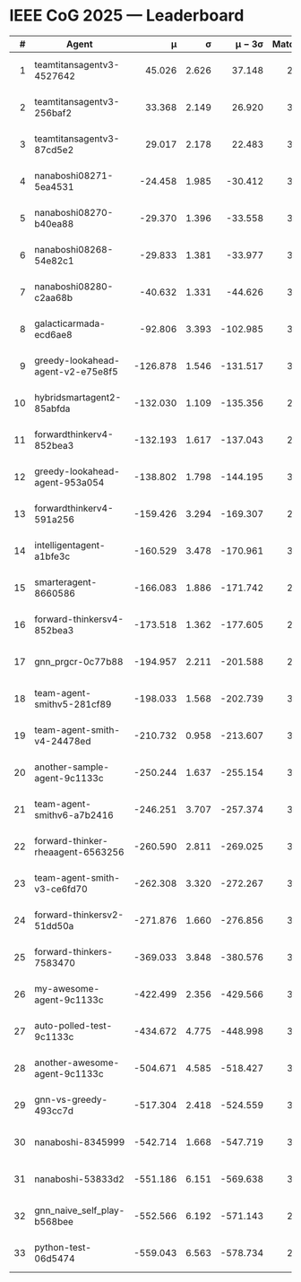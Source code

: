 # IEEE CoG 2025 — Leaderboard

| # | Agent | μ | σ | μ − 3σ | Matches | Updated |
|---:|---|---:|---:|---:|---:|---|
| 1 | teamtitansagentv3-4527642 | 45.026 | 2.626 | 37.148 | 2916 | 2025-09-01 19:42 |
| 2 | teamtitansagentv3-256baf2 | 33.368 | 2.149 | 26.920 | 3354 | 2025-09-01 19:42 |
| 3 | teamtitansagentv3-87cd5e2 | 29.017 | 2.178 | 22.483 | 3218 | 2025-09-01 19:42 |
| 4 | nanaboshi08271-5ea4531 | -24.458 | 1.985 | -30.412 | 3440 | 2025-09-01 19:42 |
| 5 | nanaboshi08270-b40ea88 | -29.370 | 1.396 | -33.558 | 3560 | 2025-09-01 19:42 |
| 6 | nanaboshi08268-54e82c1 | -29.833 | 1.381 | -33.977 | 3600 | 2025-09-01 19:42 |
| 7 | nanaboshi08280-c2aa68b | -40.632 | 1.331 | -44.626 | 3780 | 2025-09-01 19:42 |
| 8 | galacticarmada-ecd6ae8 | -92.806 | 3.393 | -102.985 | 3280 | 2025-09-01 19:42 |
| 9 | greedy-lookahead-agent-v2-e75e8f5 | -126.878 | 1.546 | -131.517 | 3768 | 2025-09-01 19:42 |
| 10 | hybridsmartagent2-85abfda | -132.030 | 1.109 | -135.356 | 2886 | 2025-09-01 19:42 |
| 11 | forwardthinkerv4-852bea3 | -132.193 | 1.617 | -137.043 | 2846 | 2025-09-01 19:42 |
| 12 | greedy-lookahead-agent-953a054 | -138.802 | 1.798 | -144.195 | 3708 | 2025-09-01 19:42 |
| 13 | forwardthinkerv4-591a256 | -159.426 | 3.294 | -169.307 | 2756 | 2025-09-01 19:42 |
| 14 | intelligentagent-a1bfe3c | -160.529 | 3.478 | -170.961 | 3092 | 2025-09-01 19:42 |
| 15 | smarteragent-8660586 | -166.083 | 1.886 | -171.742 | 2743 | 2025-09-01 19:42 |
| 16 | forward-thinkersv4-852bea3 | -173.518 | 1.362 | -177.605 | 2747 | 2025-09-01 19:42 |
| 17 | gnn_prgcr-0c77b88 | -194.957 | 2.211 | -201.588 | 2780 | 2025-09-01 19:42 |
| 18 | team-agent-smithv5-281cf89 | -198.033 | 1.568 | -202.739 | 3440 | 2025-09-01 19:42 |
| 19 | team-agent-smith-v4-24478ed | -210.732 | 0.958 | -213.607 | 3800 | 2025-09-01 19:42 |
| 20 | another-sample-agent-9c1133c | -250.244 | 1.637 | -255.154 | 3640 | 2025-09-01 19:42 |
| 21 | team-agent-smithv6-a7b2416 | -246.251 | 3.707 | -257.374 | 3740 | 2025-09-01 19:42 |
| 22 | forward-thinker-rheaagent-6563256 | -260.590 | 2.811 | -269.025 | 3688 | 2025-09-01 19:42 |
| 23 | team-agent-smith-v3-ce6fd70 | -262.308 | 3.320 | -272.267 | 3340 | 2025-09-01 19:42 |
| 24 | forward-thinkersv2-51dd50a | -271.876 | 1.660 | -276.856 | 3208 | 2025-09-01 19:42 |
| 25 | forward-thinkers-7583470 | -369.033 | 3.848 | -380.576 | 3440 | 2025-09-01 19:42 |
| 26 | my-awesome-agent-9c1133c | -422.499 | 2.356 | -429.566 | 3620 | 2025-09-01 19:42 |
| 27 | auto-polled-test-9c1133c | -434.672 | 4.775 | -448.998 | 3580 | 2025-09-01 19:42 |
| 28 | another-awesome-agent-9c1133c | -504.671 | 4.585 | -518.427 | 3560 | 2025-09-01 19:42 |
| 29 | gnn-vs-greedy-493cc7d | -517.304 | 2.418 | -524.559 | 3120 | 2025-09-01 19:42 |
| 30 | nanaboshi-8345999 | -542.714 | 1.668 | -547.719 | 3260 | 2025-09-01 19:42 |
| 31 | nanaboshi-53833d2 | -551.186 | 6.151 | -569.638 | 3240 | 2025-09-01 19:42 |
| 32 | gnn_naive_self_play-b568bee | -552.566 | 6.192 | -571.143 | 2180 | 2025-09-01 19:42 |
| 33 | python-test-06d5474 | -559.043 | 6.563 | -578.734 | 2700 | 2025-09-01 19:42 |
